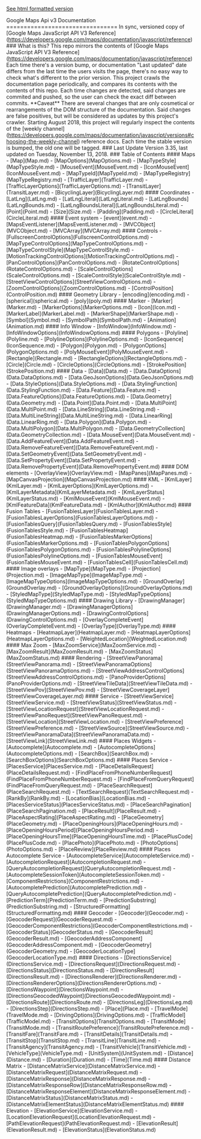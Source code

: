 [See html formatted version](https://huasofoundries.github.io/google-maps-documentation/index.html)


Google Maps Api v3 Documentation ================================ In sync, versioned copy of \[Google Maps JavaScript API V3 Reference\](https://developers.google.com/maps/documentation/javascript/reference) ### What is this? This repo mirrors the contents of \[Google Maps JavaScript API V3 Reference\](https://developers.google.com/maps/documentation/javascript/reference) Each time there's a version bump, or documentation "Last updated" date differs from the last time the users visits the page, there's no easy way to check what's different to the prior version. This project crawls the documentation page periodically, and compares its contents with the contents of this repo. Each time changes are detected, said changes are commited and pushed, so the user can check the exact diff between commits. \*\*Caveat\*\* There are several changes that are only cosmetical or rearrangements of the DOM structure of the documentation. Said changes are false positives, but will be considered as updates by this project's crawler. Starting August 2018, this project will regularly inspect the contents of the \[weekly channel\](https://developers.google.com/maps/documentation/javascript/versions#choosing-the-weekly-channel) reference docs. Each time the stable version is bumped, the old one will be tagged. ### Last Update Version 3.35, last updated on Tuesday, November 13, 2018. ### Table of Contents #### Maps - \[Map\](Map.md) - \[MapOptions\](MapOptions.md) - \[MapTypeStyle\](MapTypeStyle.md) - \[MouseEvent\](MouseEvent.md) - \[IconMouseEvent\](IconMouseEvent.md) - \[MapTypeId\](MapTypeId.md) - \[MapTypeRegistry\](MapTypeRegistry.md) - \[TrafficLayer\](TrafficLayer.md) - \[TrafficLayerOptions\](TrafficLayerOptions.md) - \[TransitLayer\](TransitLayer.md) - \[BicyclingLayer\](BicyclingLayer.md) #### Coordinates - \[LatLng\](LatLng.md) - \[LatLngLiteral\](LatLngLiteral.md) - \[LatLngBounds\](LatLngBounds.md) - \[LatLngBoundsLiteral\](LatLngBoundsLiteral.md) - \[Point\](Point.md) - \[Size\](Size.md) - \[Padding\](Padding.md) - \[CircleLiteral\](CircleLiteral.md) #### Event system - \[event\](event.md) - \[MapsEventListener\](MapsEventListener.md) - \[MVCObject\](MVCObject.md) - \[MVCArray\](MVCArray.md) #### Controls - \[FullscreenControlOptions\](FullscreenControlOptions.md) - \[MapTypeControlOptions\](MapTypeControlOptions.md) - \[MapTypeControlStyle\](MapTypeControlStyle.md) - \[MotionTrackingControlOptions\](MotionTrackingControlOptions.md) - \[PanControlOptions\](PanControlOptions.md) - \[RotateControlOptions\](RotateControlOptions.md) - \[ScaleControlOptions\](ScaleControlOptions.md) - \[ScaleControlStyle\](ScaleControlStyle.md) - \[StreetViewControlOptions\](StreetViewControlOptions.md) - \[ZoomControlOptions\](ZoomControlOptions.md) - \[ControlPosition\](ControlPosition.md) #### Geometry Library - \[encoding\](encoding.md) - \[spherical\](spherical.md) - \[poly\](poly.md) #### Marker - \[Marker\](Marker.md) - \[MarkerOptions\](MarkerOptions.md) - \[Icon\](Icon.md) - \[MarkerLabel\](MarkerLabel.md) - \[MarkerShape\](MarkerShape.md) - \[Symbol\](Symbol.md) - \[SymbolPath\](SymbolPath.md) - \[Animation\](Animation.md) #### Info Window - \[InfoWindow\](InfoWindow.md) - \[InfoWindowOptions\](InfoWindowOptions.md) #### Polygons - \[Polyline\](Polyline.md) - \[PolylineOptions\](PolylineOptions.md) - \[IconSequence\](IconSequence.md) - \[Polygon\](Polygon.md) - \[PolygonOptions\](PolygonOptions.md) - \[PolyMouseEvent\](PolyMouseEvent.md) - \[Rectangle\](Rectangle.md) - \[RectangleOptions\](RectangleOptions.md) - \[Circle\](Circle.md) - \[CircleOptions\](CircleOptions.md) - \[StrokePosition\](StrokePosition.md) #### Data - \[Data\](Data.md) - \[Data.DataOptions\](Data.DataOptions.md) - \[Data.GeoJsonOptions\](Data.GeoJsonOptions.md) - \[Data.StyleOptions\](Data.StyleOptions.md) - \[Data.StylingFunction\](Data.StylingFunction.md) - \[Data.Feature\](Data.Feature.md) - \[Data.FeatureOptions\](Data.FeatureOptions.md) - \[Data.Geometry\](Data.Geometry.md) - \[Data.Point\](Data.Point.md) - \[Data.MultiPoint\](Data.MultiPoint.md) - \[Data.LineString\](Data.LineString.md) - \[Data.MultiLineString\](Data.MultiLineString.md) - \[Data.LinearRing\](Data.LinearRing.md) - \[Data.Polygon\](Data.Polygon.md) - \[Data.MultiPolygon\](Data.MultiPolygon.md) - \[Data.GeometryCollection\](Data.GeometryCollection.md) - \[Data.MouseEvent\](Data.MouseEvent.md) - \[Data.AddFeatureEvent\](Data.AddFeatureEvent.md) - \[Data.RemoveFeatureEvent\](Data.RemoveFeatureEvent.md) - \[Data.SetGeometryEvent\](Data.SetGeometryEvent.md) - \[Data.SetPropertyEvent\](Data.SetPropertyEvent.md) - \[Data.RemovePropertyEvent\](Data.RemovePropertyEvent.md) #### DOM elements - \[OverlayView\](OverlayView.md) - \[MapPanes\](MapPanes.md) - \[MapCanvasProjection\](MapCanvasProjection.md) #### KML - \[KmlLayer\](KmlLayer.md) - \[KmlLayerOptions\](KmlLayerOptions.md) - \[KmlLayerMetadata\](KmlLayerMetadata.md) - \[KmlLayerStatus\](KmlLayerStatus.md) - \[KmlMouseEvent\](KmlMouseEvent.md) - \[KmlFeatureData\](KmlFeatureData.md) - \[KmlAuthor\](KmlAuthor.md) #### Fusion Tables - \[FusionTablesLayer\](FusionTablesLayer.md) - \[FusionTablesLayerOptions\](FusionTablesLayerOptions.md) - \[FusionTablesQuery\](FusionTablesQuery.md) - \[FusionTablesStyle\](FusionTablesStyle.md) - \[FusionTablesHeatmap\](FusionTablesHeatmap.md) - \[FusionTablesMarkerOptions\](FusionTablesMarkerOptions.md) - \[FusionTablesPolygonOptions\](FusionTablesPolygonOptions.md) - \[FusionTablesPolylineOptions\](FusionTablesPolylineOptions.md) - \[FusionTablesMouseEvent\](FusionTablesMouseEvent.md) - \[FusionTablesCell\](FusionTablesCell.md) #### Image overlays - \[MapType\](MapType.md) - \[Projection\](Projection.md) - \[ImageMapType\](ImageMapType.md) - \[ImageMapTypeOptions\](ImageMapTypeOptions.md) - \[GroundOverlay\](GroundOverlay.md) - \[GroundOverlayOptions\](GroundOverlayOptions.md) - \[StyledMapType\](StyledMapType.md) - \[StyledMapTypeOptions\](StyledMapTypeOptions.md) #### Drawing Library - \[DrawingManager\](DrawingManager.md) - \[DrawingManagerOptions\](DrawingManagerOptions.md) - \[DrawingControlOptions\](DrawingControlOptions.md) - \[OverlayCompleteEvent\](OverlayCompleteEvent.md) - \[OverlayType\](OverlayType.md) #### Heatmaps - \[HeatmapLayer\](HeatmapLayer.md) - \[HeatmapLayerOptions\](HeatmapLayerOptions.md) - \[WeightedLocation\](WeightedLocation.md) #### Max Zoom - \[MaxZoomService\](MaxZoomService.md) - \[MaxZoomResult\](MaxZoomResult.md) - \[MaxZoomStatus\](MaxZoomStatus.md) #### Rendering - \[StreetViewPanorama\](StreetViewPanorama.md) - \[StreetViewPanoramaOptions\](StreetViewPanoramaOptions.md) - \[StreetViewAddressControlOptions\](StreetViewAddressControlOptions.md) - \[PanoProviderOptions\](PanoProviderOptions.md) - \[StreetViewTileData\](StreetViewTileData.md) - \[StreetViewPov\](StreetViewPov.md) - \[StreetViewCoverageLayer\](StreetViewCoverageLayer.md) #### Service - \[StreetViewService\](StreetViewService.md) - \[StreetViewStatus\](StreetViewStatus.md) - \[StreetViewLocationRequest\](StreetViewLocationRequest.md) - \[StreetViewPanoRequest\](StreetViewPanoRequest.md) - \[StreetViewLocation\](StreetViewLocation.md) - \[StreetViewPreference\](StreetViewPreference.md) - \[StreetViewSource\](StreetViewSource.md) - \[StreetViewPanoramaData\](StreetViewPanoramaData.md) - \[StreetViewLink\](StreetViewLink.md) #### Places Widgets - \[Autocomplete\](Autocomplete.md) - \[AutocompleteOptions\](AutocompleteOptions.md) - \[SearchBox\](SearchBox.md) - \[SearchBoxOptions\](SearchBoxOptions.md) #### Places Service - \[PlacesService\](PlacesService.md) - \[PlaceDetailsRequest\](PlaceDetailsRequest.md) - \[FindPlaceFromPhoneNumberRequest\](FindPlaceFromPhoneNumberRequest.md) - \[FindPlaceFromQueryRequest\](FindPlaceFromQueryRequest.md) - \[PlaceSearchRequest\](PlaceSearchRequest.md) - \[TextSearchRequest\](TextSearchRequest.md) - \[RankBy\](RankBy.md) - \[LocationBias\](LocationBias.md) - \[PlacesServiceStatus\](PlacesServiceStatus.md) - \[PlaceSearchPagination\](PlaceSearchPagination.md) - \[PlaceResult\](PlaceResult.md) - \[PlaceAspectRating\](PlaceAspectRating.md) - \[PlaceGeometry\](PlaceGeometry.md) - \[PlaceOpeningHours\](PlaceOpeningHours.md) - \[PlaceOpeningHoursPeriod\](PlaceOpeningHoursPeriod.md) - \[PlaceOpeningHoursTime\](PlaceOpeningHoursTime.md) - \[PlacePlusCode\](PlacePlusCode.md) - \[PlacePhoto\](PlacePhoto.md) - \[PhotoOptions\](PhotoOptions.md) - \[PlaceReview\](PlaceReview.md) #### Places Autocomplete Service - \[AutocompleteService\](AutocompleteService.md) - \[AutocompletionRequest\](AutocompletionRequest.md) - \[QueryAutocompletionRequest\](QueryAutocompletionRequest.md) - \[AutocompleteSessionToken\](AutocompleteSessionToken.md) - \[ComponentRestrictions\](ComponentRestrictions.md) - \[AutocompletePrediction\](AutocompletePrediction.md) - \[QueryAutocompletePrediction\](QueryAutocompletePrediction.md) - \[PredictionTerm\](PredictionTerm.md) - \[PredictionSubstring\](PredictionSubstring.md) - \[StructuredFormatting\](StructuredFormatting.md) #### Geocoder - \[Geocoder\](Geocoder.md) - \[GeocoderRequest\](GeocoderRequest.md) - \[GeocoderComponentRestrictions\](GeocoderComponentRestrictions.md) - \[GeocoderStatus\](GeocoderStatus.md) - \[GeocoderResult\](GeocoderResult.md) - \[GeocoderAddressComponent\](GeocoderAddressComponent.md) - \[GeocoderGeometry\](GeocoderGeometry.md) - \[GeocoderLocationType\](GeocoderLocationType.md) #### Directions - \[DirectionsService\](DirectionsService.md) - \[DirectionsRequest\](DirectionsRequest.md) - \[DirectionsStatus\](DirectionsStatus.md) - \[DirectionsResult\](DirectionsResult.md) - \[DirectionsRenderer\](DirectionsRenderer.md) - \[DirectionsRendererOptions\](DirectionsRendererOptions.md) - \[DirectionsWaypoint\](DirectionsWaypoint.md) - \[DirectionsGeocodedWaypoint\](DirectionsGeocodedWaypoint.md) - \[DirectionsRoute\](DirectionsRoute.md) - \[DirectionsLeg\](DirectionsLeg.md) - \[DirectionsStep\](DirectionsStep.md) - \[Place\](Place.md) - \[TravelMode\](TravelMode.md) - \[DrivingOptions\](DrivingOptions.md) - \[TrafficModel\](TrafficModel.md) - \[TransitOptions\](TransitOptions.md) - \[TransitMode\](TransitMode.md) - \[TransitRoutePreference\](TransitRoutePreference.md) - \[TransitFare\](TransitFare.md) - \[TransitDetails\](TransitDetails.md) - \[TransitStop\](TransitStop.md) - \[TransitLine\](TransitLine.md) - \[TransitAgency\](TransitAgency.md) - \[TransitVehicle\](TransitVehicle.md) - \[VehicleType\](VehicleType.md) - \[UnitSystem\](UnitSystem.md) - \[Distance\](Distance.md) - \[Duration\](Duration.md) - \[Time\](Time.md) #### Distance Matrix - \[DistanceMatrixService\](DistanceMatrixService.md) - \[DistanceMatrixRequest\](DistanceMatrixRequest.md) - \[DistanceMatrixResponse\](DistanceMatrixResponse.md) - \[DistanceMatrixResponseRow\](DistanceMatrixResponseRow.md) - \[DistanceMatrixResponseElement\](DistanceMatrixResponseElement.md) - \[DistanceMatrixStatus\](DistanceMatrixStatus.md) - \[DistanceMatrixElementStatus\](DistanceMatrixElementStatus.md) #### Elevation - \[ElevationService\](ElevationService.md) - \[LocationElevationRequest\](LocationElevationRequest.md) - \[PathElevationRequest\](PathElevationRequest.md) - \[ElevationResult\](ElevationResult.md) - \[ElevationStatus\](ElevationStatus.md)